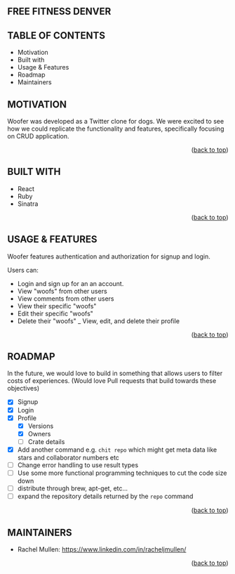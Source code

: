 ## FREE FITNESS DENVER

## TABLE OF CONTENTS

- Motivation
- Built with
- Usage & Features
- Roadmap
- Maintainers

## MOTIVATION
Woofer was developed as a Twitter clone for dogs. We were excited to see how we could replicate the functionality and features, specifically focusing on CRUD application.
<p align="right">(<a href="#readme-top">back to top</a>)</p>

## BUILT WITH

- React
- Ruby
- Sinatra
<p align="right">(<a href="#readme-top">back to top</a>)</p>

## USAGE & FEATURES
Woofer features authentication and authorization for signup and login.

Users can:

- Login and sign up for an an account.
- View "woofs" from other users
- View comments from other users
- View their specific "woofs"
- Edit their specific "woofs"
- Delete their "woofs"
_ View, edit, and delete their profile
<p align="right">(<a href="#readme-top">back to top</a>)</p>

## ROADMAP

In the future, we would love to build in something that allows users to filter costs of experiences.
(Would love Pull requests that build towards these objectives)
 - [x] Signup
 - [x] Login
 - [x] Profile
   - [x] Versions
   - [x] Owners
   - [ ] Crate details

 - [x] Add another command e.g. `chit repo` which might get meta data like stars and collaborator numbers etc
 - [ ] Change error handling to use result types
 - [ ] Use some more functional programming techniques to cut the code size down
 - [ ] distribute through brew, apt-get, etc...
 - [ ] expand the repository details returned by the `repo` command
<p align="right">(<a href="#readme-top">back to top</a>)</p>

## MAINTAINERS

- Rachel Mullen: https://www.linkedin.com/in/racheljmullen/
<p align="right">(<a href="#readme-top">back to top</a>)</p>
